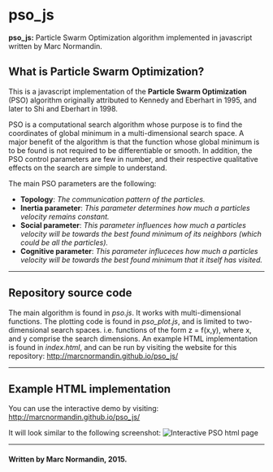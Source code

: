 # pso_js

**pso_js:** Particle Swarm Optimization algorithm implemented in javascript written by Marc Normandin.

## What is Particle Swarm Optimization?

This is a javascript implementation of the **Particle Swarm Optimization** (PSO) algorithm originally attributed to Kennedy and Eberhart in 1995, and later to Shi and Eberhart in 1998.

PSO is a computational search algorithm whose purpose is to find the coordinates of global minimum in a multi-dimensional search space. A major benefit of the algorithm is that the function whose global minimum is to be found is not required to be differentiable or smooth. In addition, the PSO control parameters are few in number, and their respective qualitative effects on the search are simple to understand.

The main PSO parameters are the following:
- **Topology**: *The communication pattern of the particles.*
- **Inertia parameter**: *This parameter determines how much a particles velocity remains constant.*
- **Social parameter**: *This parameter influences how much a particles velocity will be towards the best found minimum of its neighbors (which could be all the particles).*
- **Cognitive parameter**: *This parameter influceces how much a particles velocity will be towards the best found minimum that it itself has visited.*

<hr/>

## Repository source code

The main algorithm is found in *pso.js*. It works with multi-dimensional functions. The plotting code is found in *pso_plot.js*, and is limited to two-dimensional search spaces. i.e. functions of the form z = f(x,y), where x, and y comprise the search dimensions. An example HTML implementation is found in *index.html*, and can be run by visiting the website for this repository: http://marcnormandin.github.io/pso_js/

<hr/>

## Example HTML implementation

You can use the interactive demo by visiting: http://marcnormandin.github.io/pso_js/

It will look similar to the following screenshot:
![Interactive PSO html page](http://i.imgur.com/jlPAwCP.png)


<hr/>

#### Written by Marc Normandin, 2015.

